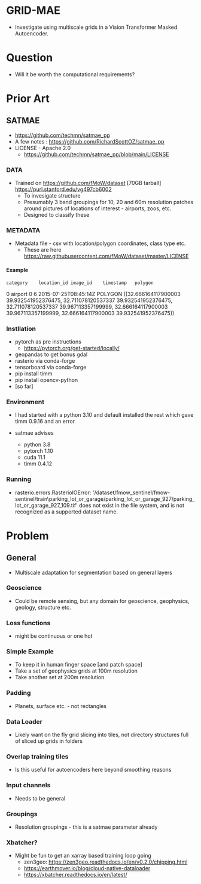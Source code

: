 # GRID-MAE

- Investigate using multiscale grids in a Vision Transformer Masked Autoencoder.

# Question
- Will it be worth the computational requirements?

# Prior Art
## SATMAE
- https://github.com/techmn/satmae_pp
- A few notes : https://github.com/RichardScottOZ/satmae_pp
- LICENSE - Apache 2.0
	- https://github.com/techmn/satmae_pp/blob/main/LICENSE
	
### DATA
- Trained on https://github.com/fMoW/dataset [70GB tarball] https://purl.stanford.edu/vg497cb6002
	- To invesigate structure
	- Presumably 3 band groupings for 10, 20 and 60m resolution patches around pictures of locations of interest - airports, zoos, etc.
	- Designed to classify these
### METADATA
- Metadata file - csv with location/polygon coordinates, class type etc.	
	- These are here https://raw.githubusercontent.com/fMoW/dataset/master/LICENSE

#### Example
	category	location_id	image_id	timestamp	polygon
0	airport	0	6	2015-07-25T08:45:14Z	POLYGON ((32.666164117900003 39.932541952376475, 32.711078120537337 39.932541952376475, 32.711078120537337 39.967113357199999, 32.666164117900003 39.967113357199999, 32.666164117900003 39.932541952376475))

### Instllation
- pytorch as pre instructions
	- https://pytorch.org/get-started/locally/
- geopandas to get bonus gdal
- rasterio via conda-forge
- tensorboard via conda-forge
- pip install timm
- pip install opencv-python
- [so far]

### Environment
- I had started with a python 3.10 and default installed the rest which gave timm 0.9.16 and an error

- satmae advises
	- python 3.8
	- pytorch 1.10
	- cuda 11.1
	- timm 0.4.12
	
### Running
- rasterio.errors.RasterioIOError: '/dataset/fmow_sentinel/fmow-sentinel/train\parking_lot_or_garage/parking_lot_or_garage_927/parking_lot_or_garage_927_109.tif' does not exist in the file system, and is not recognized as a supported dataset name.

	
# Problem
## General
- Multiscale adaptation for segmentation based on general layers

### Geoscience
- Could be remote sensing, but any domain for geoscience, geophysics, geology, structure etc.

### Loss functions	
- might be continuous or one hot

### Simple Example
- To keep it in human finger space [and patch space]
- Take a set of geophysics grids at 100m resolution
- Take another set at 200m resolution

### Padding
- Planets, surface etc. - not rectangles

### Data Loader
- Likely want on the fly grid slicing into tiles, not directory structures full of sliced up grids in folders

### Overlap training tiles
- Is this useful for autoencoders here beyond smoothing reasons

### Input channels
- Needs to be general

### Groupings
- Resolution groupings - this is a satmae parameter already

	
### Xbatcher?
- Might be fun to get an xarray based training loop going
	- zen3geo: https://zen3geo.readthedocs.io/en/v0.2.0/chipping.html
	- https://earthmover.io/blog/cloud-native-dataloader
	- https://xbatcher.readthedocs.io/en/latest/
